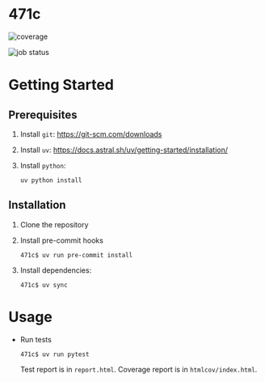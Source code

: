 # 471c

![coverage](https://gitlab.eecis.udel.edu/clause/471c/badges/main/coverage.svg?job=coverage)

![job status](https://gitlab.eecis.udel.edu/clause/471c/badges/main/pipeline.svg?ignore_skipped=true)



# Getting Started

## Prerequisites

1. Install `git`: https://git-scm.com/downloads

2. Install `uv`: https://docs.astral.sh/uv/getting-started/installation/

3. Install `python`: 

    ```console
    uv python install
    ```

## Installation

1. Clone the repository

2. Install pre-commit hooks
    ```console
    471c$ uv run pre-commit install
    ```

3. Install dependencies:
    ```console
    471c$ uv sync
    ```

# Usage

* Run tests

    ```console
    471c$ uv run pytest
    ```

    Test report is in `report.html`.
    Coverage report is in `htmlcov/index.html`.

